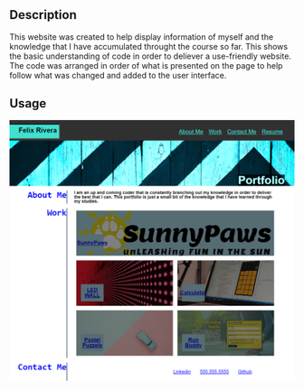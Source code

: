 # <Portfolio Website>

## Description
This website was created to help display information of myself and the knowledge that I have accumulated throught the course so far. This shows the basic understanding of code in order to deliever a use-friendly website. The code was arranged in order of what is presented on the page to help follow what was changed and added to the user interface.

## Usage

![Screenshot of Website](./Assets/images/_C__Users_Felix_Documents_UCF_Homework_Homework_2_Portfolio_index.html.png)